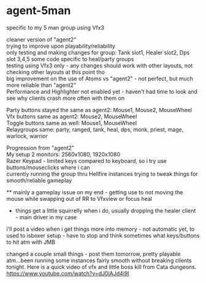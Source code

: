 # agent-5man
specific to my 5 man group using Vfx3

cleaner version of "agent2"     
trying to improve upon playability/reliability    
only testing and making changes for group: Tank slot1, Healer slot2, Dps slot 3,4,5  some code specific to heal/party groups   
testing using Vfx3 only - any changes should work with other layouts, not checking other layouts at this point tho     
big improvement on the use of Atoms vs "agent2" - not perfect, but much more reliable than "agent2"     
Performance and Highlighter not enabled yet - haven't had time to look and see why clients crash more often with them on

Party buttons stayed the same as agent2: Mouse1, Mouse2, MouseWheel     
Vfx buttons same as agent2: Mouse2, MouseWheel     
Toggle buttons same as well: Mouse1, MouseWheel     
Relaygroups same: party, ranged, tank, heal, dps, monk, priest, mage, warlock, warrior

Progression from "agent2"     
My setup 2 monitors: 2560x1080, 1920x1080     
Razer Keypad - limited keys compared to keyboard, so i try use buttons/mouseclicks where i can     
currently running the group thru Hellfire instances trying to tweak things for smooth/reliable gameplay     

** mainly a gameplay issue on my end - getting use to not moving the mouse while swapping out of RR to Vfxview or focus heal    
* things get a little squirrelly when i do, usually dropping the healer client - main driver in my case

i'll post a video when i get things more into memory - not automatic yet, to used to isboxer setup - have to stop and think sometimes what keys/buttons to hit atm with JMB

changed a couple small things - post them tomorrow, pretty playable atm...been running some instances fairly smooth without breaking clients tonight.  Here is a quick video of vfx and little boss kill from Cata dungeons.  https://www.youtube.com/watch?v=dJ0jAJd4i9I
